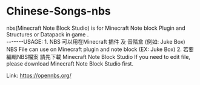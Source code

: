 # Chinese-Songs-nbs
nbs(Minecraft Note Block Studio) is for Minecraft Note block Plugin and Structures or Datapack in game . <br>
-------USAGE: 
1.
NBS 可以用在Minecraft 插件 及 音階盒 (例如: Juke Box)
NBS File can use on Minecraft plugin and note block (EX: Juke Box)
2.
若要編輯NBS檔案 請先下載 Minecraft Note Block Studio
If you need to edit file, please download Minecraft Note Block Studio first.

Link: https://opennbs.org/
